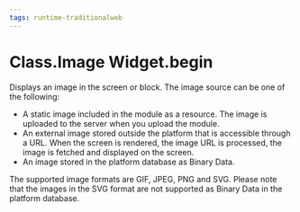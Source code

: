 ```yaml
---
tags: runtime-traditionalweb
---
```


# Class.Image Widget.begin

Displays an image in the screen or block. The image source can be one of the following:

* A static image included in the module as a resource. The image is uploaded to the server when you upload the module.
* An external image stored outside the platform that is accessible through a URL. When the screen is rendered, the image URL is processed, the image is fetched and displayed on the screen.
* An image stored in the platform database as Binary Data.

The supported image formats are GIF, JPEG, PNG and SVG. Please note that the images in the SVG format are not supported as Binary Data in the platform database.


